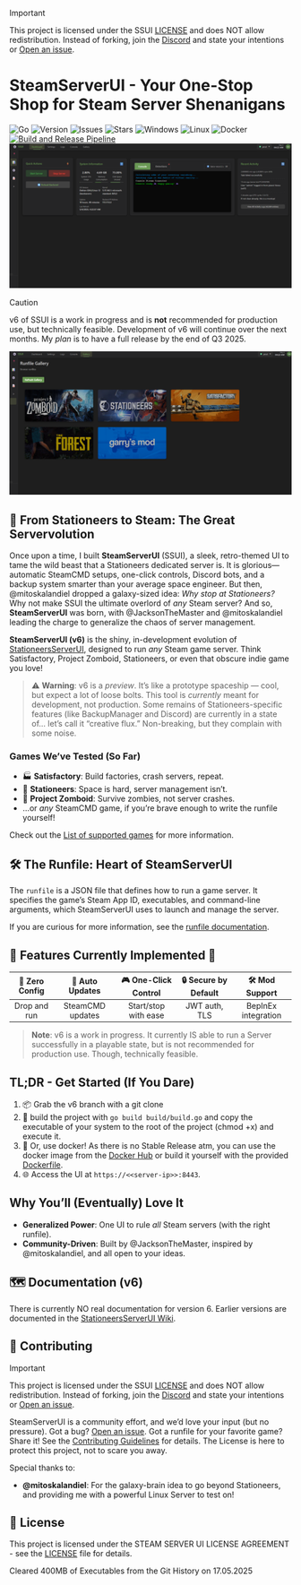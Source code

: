 > [!IMPORTANT]
> This project is licensed under the SSUI [LICENSE](LICENSE) and does NOT allow redistribution.
> Instead of forking, join the [Discord](https://discord.gg/8n3vN92MyJ) and state your intentions or [Open an issue](https://github.com/SteamServerUI/SteamServerUI/issues).

# SteamServerUI - Your One-Stop Shop for Steam Server Shenanigans

![Go](https://img.shields.io/badge/Go-1.24.2-blue?logo=go&logoColor=white)
![Version](https://img.shields.io/badge/Version-v6%20Preview-orange?logo=github&logoColor=white)
![Issues](https://img.shields.io/github/issues/SteamServerUI/SteamServerUI?logo=github&logoColor=white)
![Stars](https://img.shields.io/github/stars/SteamServerUI/SteamServerUI?style=social&logo=github)
![Windows](https://img.shields.io/badge/Windows-supported-blue?logo=windows&logoColor=white)
![Linux](https://img.shields.io/badge/Linux-supported-green?logo=linux&logoColor=white)
![Docker](https://img.shields.io/badge/Docker-available-blue?logo=docker&logoColor=white)
[![Build and Release Pipeline](https://github.com/SteamServerUI/SteamServerUI/actions/workflows/build-release-pipeline.yml/badge.svg)](https://github.com/SteamServerUI/SteamServerUI/actions/workflows/build-release-pipeline.yml)
[![UI Overview](media/v6.png)](https://SteamServerUI.github.io/SteamServerUI/)
> [!CAUTION]
> v6 of SSUI is a work in progress and is **not** recommended for production use, but technically feasible.
> Development of v6 will continue over the next months. My _plan_ is to have a full release by the end of Q3 2025.


[![UI Overview](media/v6-2.png)](https://SteamServerUI.github.io/runfiles/)


## 🚀 From Stationeers to Steam: The Great Servervolution

Once upon a time, I built **SteamServerUI** (SSUI), a sleek, retro-themed UI to tame the wild beast that a Stationeers dedicated server is. It is glorious—automatic SteamCMD setups, one-click controls, Discord bots, and a backup system smarter than your average space engineer. But then, @mitoskalandiel dropped a galaxy-sized idea: *Why stop at Stationeers?* Why not make SSUI the ultimate overlord of *any* Steam server? And so, **SteamServerUI** was born, with @JacksonTheMaster and @mitoskalandiel leading the charge to generalize the chaos of server management.

**SteamServerUI (v6)** is the shiny, in-development evolution of [StationeersServerUI](https://github.com/SteamServerUI/StationeersServerUI), designed to run *any* Steam game server. Think Satisfactory, Project Zomboid, Stationeers, or even that obscure indie game you love! 

> ⚠️ **Warning**: v6 is a *preview*. It’s like a prototype spaceship — cool, but expect a lot of loose bolts. This tool is *currently* meant for development, not production. Some remains of Stationeers-specific features (like BackupManager and Discord) are currently in a state of… let’s call it “creative flux.” Non-breaking, but they complain with some noise.

### Games We’ve Tested (So Far)
- 🏭 **Satisfactory**: Build factories, crash servers, repeat.
- 🚀 **Stationeers**: Space is hard, server management isn’t.
- 🧟 **Project Zomboid**: Survive zombies, not server crashes.
- …or *any* SteamCMD game, if you’re brave enough to write the runfile yourself!

Check out the [List of supported games](https://github.com/SteamServerUI/SteamServerUI/wiki/Supported-Games) for more information.

## 🛠️ The Runfile: Heart of SteamServerUI

The `runfile` is a JSON file that defines how to run a game server. It specifies the game’s Steam App ID, executables, and command-line arguments, which SteamServerUI uses to launch and manage the server. 

If you are curious for more information, see the [runfile documentation](https://github.com/SteamServerUI/SteamServerUI/wiki/What-is-a-runfile%3F).

## 🌟 Features Currently Implemented 🌟

| 🚀 Zero Config | 🔄 Auto Updates | 🎮 One-Click Control | 🔒 Secure by Default | 🛠️ Mod Support |
|:-------------:|:---------------:|:-------------------:|:-------------------:|:--------------------:|
| Drop and run | SteamCMD updates | Start/stop with ease | JWT auth, TLS | BepInEx integration |

> **Note**: v6 is a work in progress. It currently IS able to run a Server successfully in a playable state, but is not recommended for production use. Though, technically feasible. 

## TL;DR - Get Started (If You Dare)

1. 📦 Grab the v6 branch with a git clone
2. 📁 build the project with `go build build/build.go` and copy the executable of your system to the root of the project (chmod +x) and execute it.
3. 🐋 Or, use docker! As there is no Stable Release atm, you can use the docker image from the [Docker Hub](https://hub.docker.com/r/steamserverui/steamserverui) or build it yourself with the provided [Dockerfile](Dockerfile).
4. 🌐 Access the UI at `https://<<server-ip>>:8443`.

## Why You’ll (Eventually) Love It

- **Generalized Power**: One UI to rule *all* Steam servers (with the right runfile).
- **Community-Driven**: Built by @JacksonTheMaster, inspired by @mitoskalandiel, and all open to your ideas. 

## 🗺️ Documentation (v6)

There is currently NO real documentation for version 6.
Earlier versions are documented in the [StationeersServerUI Wiki](https://github.com/SteamServerUI/StationeersServerUI/wiki).

## 🙌 Contributing

> [!IMPORTANT]
> This project is licensed under the SSUI [LICENSE](LICENSE) and does NOT allow redistribution.
> Instead of forking, join the [Discord](https://discord.gg/8n3vN92MyJ) and state your intentions or [Open an issue](https://github.com/SteamServerUI/SteamServerUI/issues).

SteamServerUI is a community effort, and we’d love your input (but no pressure). Got a bug? [Open an issue](https://github.com/SteamServerUI/SteamServerUI/issues). Got a runfile for your favorite game? Share it! See the [Contributing Guidelines](https://github.com/SteamServerUI/SteamServerUI/wiki/Contributing) for details.
The License is here to protect this project, not to scare you away.

Special thanks to:
- **@mitoskalandiel**: For the galaxy-brain idea to go beyond Stationeers, and providing me with a powerful Linux Server to test on!

## 📜 License

This project is licensed under the STEAM SERVER UI LICENSE AGREEMENT - see the [LICENSE](LICENSE) file for details.

Cleared 400MB of Executables from the Git History on 17.05.2025
